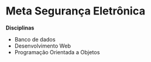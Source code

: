 # Meta Segurança Eletrônica

**Disciplinas**

* Banco de dados
* Desenvolvimento Web
* Programação Orientada a Objetos

